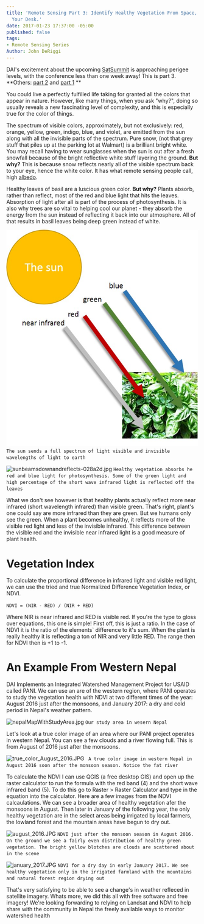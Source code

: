 ```yaml
---
title: 'Remote Sensing Part 3: Identify Healthy Vegetation From Space, Without Leaving
  Your Desk.'
date: 2017-01-23 17:37:00 -05:00
published: false
tags:
- Remote Sensing Series
Author: John DeRiggi
---
```


DAI's excitement about the upcoming [SatSummit](https://satsummit.io/) is approaching perigee levels, with the conference less than one week away! This is part 3. **Others: [part 2](https://dai-global-digital.com/part-2-la-la-landsat-making-use-of-landsat-imagery.html) and [part 1](https://dai-global-digital.com/remote-sensing-of-the-earth.html) **


You could live a perfectly fulfilled life taking for granted all the colors that appear in nature. However, like many things, when you ask "why?", doing so usually reveals a new fascinating level of complexity, and this is especially true for the color of things.

The spectrum of visible colors, approximately, but not exclusively: red, orange, yellow, green, indigo, blue, and violet, are emitted from the sun along with all the invisible parts of the spectrum. Pure snow, (not that grey stuff that piles up at the parking lot at Walmart) is a brilliant bright white. You may recall having to wear sunglasses when the sun is out after a fresh snowfall because of the bright reflective white stuff layering the ground. **But why?** This is because snow reflects nearly all of the visible spectrum back to your eye, hence the white color. It has what remote sensing people call, high [albedo](https://en.wikipedia.org/wiki/Albedo).

Healthy leaves of basil are a luscious green color. **But why?** Plants absorb, rather than reflect, most of the red and blue light that hits the leaves. Absorption of light after all is part of the process of photosynthesis. It is also why trees are so vital to helping cool our planet - they absorb the energy from the sun instead of reflecting it back into our atmosphere. All of that results in basil leaves being deep green instead of white. 


![sunbeamingdownlight.jpg](/uploads/sunbeamingdownlight.jpg)
```The sun sends a full spectrum of light visible and invisible wavelengths of light to earth```

![sunbeamsdownandreflects-028a2d.jpg](/uploads/sunbeamsdownandreflects-028a2d.jpg)
```Healthy vegetation absorbs he red and blue light for photosynthesis. Some of the green light and high percentage of the short wave infrared light is reflected off the leaves```

What we don't see however is that healthy plants actually reflect more near infrared (short wavelength infrared) than visible green. That's right, plant's one could say are more infrared than they are green. But we humans only see the green. When a plant becomes unhealthy, it reflects more of the visible red light and less of the invisible infrared. This difference between the visible red and the invisible near infrared light is a good measure of plant health. 

# Vegetation Index

To calculate the proportional difference in infrared light and visible red light, we can use the tried and true Normalized Difference Vegetation Index, or NDVI.

`NDVI = (NIR - RED) / (NIR + RED)`

Where NIR is near infrared and RED is visible red. If you're the type to gloss over equations, this one is simple! First off, this is just a ratio. In the case of NDVI it is the ratio of the elements` difference to it's sum. When the plant is really healthy it is reflecting a ton of NIR and very little RED. The range then for NDVI then is +1 to -1.

# An Example From Western Nepal
DAI Implements an Integrated Watershed Management Project for USAID called PANI. We can use an are of the western region, where PANI operates to study the vegetation health with NDVI at two different times of the year: August 2016 just after the monsoons, and January 2017: a dry and cold period in Nepal's weather pattern.

![nepalMapWithStudyArea.jpg](/uploads/nepalMapWithStudyArea.jpg)
```Our study area in wesern Nepal```

Let's look at a true color image of an area where our PANI project operates in western Nepal. You can see a few clouds and a river flowing full. This is from August of 2016 just after the monsoons.

![true_color_August_2016.JPG](/uploads/true_color_August_2016.JPG)
``` A true color image in western Nepal in August 2016 soon after the monsoon season. Notice the fat river```

To calculate the NDVI I can use QGIS (a free desktop GIS) and open up the raster calculator to run the formula with the red band (4) and the short wave infrared band (5). To do this go to Raster > Raster Calculator and type in the equation into the calculator. Here are a few images from the NDVI calcaulations. We can see a broader area of healthy vegetation afer the monsoons in August. Then later in January of the following year, the only healthy vegetation are in the select areas being irrigated by local farmers, the lowland forest and the mountain areas have begun to dry out.

![august_2016.JPG](/uploads/august_2016.JPG)
```NDVI just after the monsoon season in August 2016. On the ground we see a fairly even distribution of healthy green vegetation. The bright yellow blotches are clouds are scattered about in the scene```

![january_2017.JPG](/uploads/january_2017.JPG)
```NDVI for a dry day in early January 2017. We see healthy vegetation only in the irrigated farmland with the mountains and natural forest region drying out```


That's very satisfying to be able to see a change's in weather refleced in satellite imagery. Whats more, we did this all with free software and free imagery! We're looking forwarding to relying on Landsat and NDVI to help share with the community in Nepal the freely available ways to monitor watershed health 